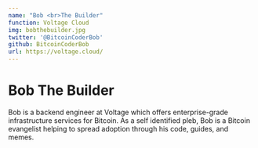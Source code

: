 ```yaml
---
name: "Bob <br>The Builder"
function: Voltage Cloud
img: bobthebuilder.jpg
twitter: '@BitcoinCoderBob'
github: BitcoinCoderBob
url: https://voltage.cloud/
---
```


# Bob The Builder
 
Bob is a backend engineer at Voltage which offers enterprise-grade infrastructure services for Bitcoin. As a self identified pleb, Bob is a Bitcoin evangelist helping to spread adoption through his code, guides, and memes.


